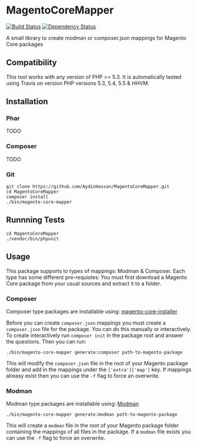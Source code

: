 MagentoCoreMapper
=================
[![Build Status](https://travis-ci.org/AydinHassan/MagentoCoreMapper.png?branch=master)](https://travis-ci.org/AydinHassan/MagentoCoreMapper)
[![Dependency Status](https://www.versioneye.com/user/projects/52d68e7dec13752fc5000268/badge.png)](https://www.versioneye.com/user/projects/52d68e7dec13752fc5000268)

A small library to create modman or composer.json mappings for Magento Core packages

Compatibility
-------------

This tool works with any version of PHP >= 5.3. It is automatically tested using Travis on version PHP versions 5.3, 5.4, 5.5 & HHVM. 

Installation
------------

### Phar
TODO

### Composer
TODO

### Git

    git clone https://github.com/AydinHassan/MagentoCoreMapper.git
    cd MagentoCoreMapper
    composer install
    ./bin/magento-core-mapper
    
Runnning Tests
--------------

    cd MagentoCoreMapper
    ./vendor/bin/phpunit
    
Usage
-----

This package supports to types of mappings: Modman & Composer. Each type has some different pre-requistes:
You must first download a Magento Core package from your usual sources and extract it to a folder.

### Composer
Composer type packages are installable using: [magento-core-installer](https://github.com/quafzi/magento-core-installer)

Before you can create `composer.json` mappings you must create a `composer.json` file for the package. You can do this manually or interactively. To create interactively run `composer init` in the package root and answer the questions. Then you can run:

    ./bin/magento-core-mapper generate:composer path-to-magento-package 
    
This will modify the `composer.json` file in the root of your Magento package folder and add in the mappings under the `['extra']['map']` key. 
If mappings alreasy exist then you can use the `-f` flag to force an overwrite.


### Modman
Modman type packages are installable using: [Modman](https://github.com/colinmollenhour/modman)

    ./bin/magento-core-mapper generate:modman path-to-magento-package
    
This will create a `modman` file in the root of your Magento package folder containing the mappings of all files in the package. 
If a `modman` file exists you can use the `-f` flag to force an overwrite.

